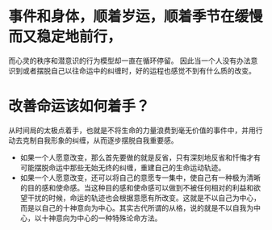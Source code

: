 # 事件和身体，顺着岁运，顺着季节在缓慢而又稳定地前行，
而心灵的秩序和潜意识的行为模型却一直在循环停留。
因此当一个人没有办法意识到或者摆脱自己以往命运中的纠缠时，好的运程也感觉不到有什么质的改变。

# 改善命运该如何着手？
从时间局的太极点着手，也就是不将生命的力量浪费到毫无价值的事件中，并用行动去克制自我形象的纠缠，从而逐步摆脱自我重要感。
- 如果一个人愿意改变，那么首先要做的就是反省，只有深刻地反省和忏悔才有可能摆脱命运中那些无始无终的纠缠，重建自己的生命运动轨迹。
- 如果一个人愿意改变，还可以将自己的意愿专一集中，使自己有一种极为清晰的目的感和使命感。当这种目的感和使命感可以做到不被任何相对的利益和欲望干扰的时候，命运的轨迹也会根据意愿有所改变。这就是不以自己为中心，而是以自己的十神意向为中心。其实古代所谓的从格，说的就是不以自我为中心，以十神意向为中心的一种特殊论命方法。